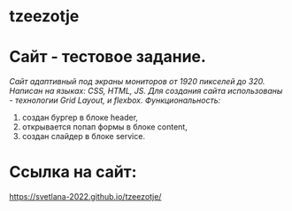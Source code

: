 # tzeezotje

# Сайт - тестовое задание.

_Сайт адаптивный под экраны мониторов от 1920 пикселей до 320._
_Написан на языках: CSS, HTML, JS._
_Для создания сайта использованы - технологии Grid Layout, и flexbox._
_Функциональность:_

1.  создан бургер в блоке header,
2.  открывается попап формы в блоке content,
3.  создан слайдер в блоке service.

# Ссылка на сайт:

https://svetlana-2022.github.io/tzeezotje/
